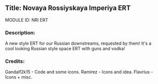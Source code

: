 ## Title: Novaya Rossiyskaya Imperiya ERT

MODULE ID: NRI ERT

### Description:

A new style ERT for our Russian downstreams, requested by them! It's a cool looking Russian style space ERT with guns and vodka!

### Credits:
Gandalf2k15 - Code and some icons.
Ramirez - Icons and idea.
Flavrius - Icons + misc.
